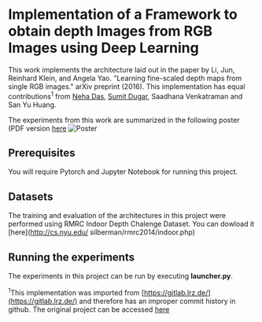 # Implementation of a Framework to obtain depth Images from RGB Images using Deep Learning

This work implements the architecture laid out in the paper by Li, Jun, Reinhard Klein, and Angela Yao. "Learning fine-scaled depth maps from single RGB images." arXiv preprint (2016). 
This implementation has equal contributions<sup>1</sup> from [Neha Das](https://github.com/neha191091), [Sumit Dugar](https://github.com/dugarsumit), Saadhana Venkatraman and San Yu Huang.

The experiments from this work are summarized in the following poster (PDF version [here](https://github.com/neha191091/rgb-depth/blob/master/documents/Poster_v4.pdf)
![Poster](https://github.com/neha191091/rgb-depth/blob/master/documents/Poster_v4.jpg)

## Prerequisites
You will require Pytorch and Jupyter Notebook for running this project.

## Datasets
The training and evaluation of the architectures in this project were performed using RMRC Indoor Depth Chalenge Dataset. You can dowload it [here](http://cs.nyu.edu/ silberman/rmrc2014/indoor.php)

## Running the experiments
The experiments in this project can be run by executing **launcher.py**.

<sup>1</sup>This implementation was imported from [https://gitlab.lrz.de/](https://gitlab.lrz.de/) and therefore has an improper commit history in github. The original project can be accessed [here](https://gitlab.lrz.de/dugarsumit/dlcv_proj)

